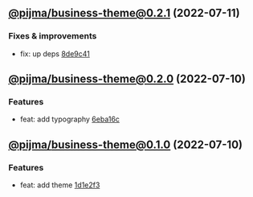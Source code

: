 ## [@pijma/business-theme@0.2.1](https://github.com/qiwi/pijma-business/compare/2022.7.10-pijma.business-theme.0.2.0-f0...2022.7.11-pijma.business-theme.0.2.1-f0) (2022-07-11)

### Fixes & improvements
* fix: up deps [8de9c41](https://github.com/qiwi/pijma-business/commit/8de9c418fcc3c850f99d684bfa9c85fe41e5fe1c)

## [@pijma/business-theme@0.2.0](https://github.com/qiwi/pijma-business/compare/2022.7.10-pijma.business-theme.0.1.0-f0...2022.7.10-pijma.business-theme.0.2.0-f0) (2022-07-10)

### Features
* feat: add typography [6eba16c](https://github.com/qiwi/pijma-business/commit/6eba16c8c152c586ed107b627d6b1bfc0409bb88)

## [@pijma/business-theme@0.1.0](https://github.com/qiwi/pijma-business/compare/undefined...2022.7.10-pijma.business-theme.0.1.0-f0) (2022-07-10)

### Features
* feat: add theme [1d1e2f3](https://github.com/qiwi/pijma-business/commit/1d1e2f39083e6b61586be50a051823bcb3aa26fc)

